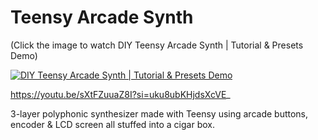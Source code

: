 # Teensy Arcade Synth
(Click the image to watch DIY Teensy Arcade Synth | Tutorial & Presets Demo)

[![DIY Teensy Arcade Synth | Tutorial & Presets Demo](https://img.youtube.com/vi/sXtFZuuaZ8I/0.jpg)](https://youtu.be/sXtFZuuaZ8I "DIY Teensy Arcade Synth | Tutorial & Presets Demo")

https://youtu.be/sXtFZuuaZ8I?si=uku8ubKHjdsXcVE_

3-layer polyphonic synthesizer made with Teensy using arcade buttons, encoder &amp; LCD screen all stuffed into a cigar box.

